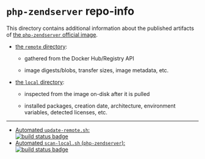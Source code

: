 # `php-zendserver` repo-info

This directory contains additional information about the published artifacts of [the `php-zendserver` official image](https://hub.docker.com/_/php-zendserver/).

-	[the `remote` directory](remote/):

	-	gathered from the Docker Hub/Registry API

	-	image digests/blobs, transfer sizes, image metadata, etc.

-	[the `local` directory](local/):

	-	inspected from the image on-disk after it is pulled

	-	installed packages, creation date, architecture, environment variables, detected licenses, etc.

---

-	[Automated `update-remote.sh`:  
	![build status badge](https://doi-janky.infosiftr.net/job/repo-info/job/remote/badge/icon)](https://doi-janky.infosiftr.net/job/repo-info/job/remote/)
-	[Automated `scan-local.sh` (`php-zendserver`):  
	![build status badge](https://doi-janky.infosiftr.net/job/repo-info/job/local/job/php-zendserver/badge/icon)](https://doi-janky.infosiftr.net/job/repo-info/job/local/job/php-zendserver)

